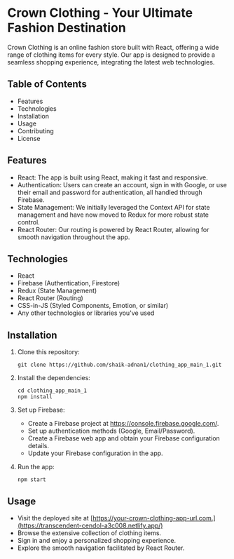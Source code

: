 
# **Crown Clothing - Your Ultimate Fashion Destination**

Crown Clothing is an online fashion store built with React, offering a wide range of clothing items for every style. Our app is designed to provide a seamless shopping experience, integrating the latest web technologies.

## **Table of Contents**

- Features
- Technologies
- Installation
- Usage
- Contributing
- License

## **Features**

- React: The app is built using React, making it fast and responsive.
- Authentication: Users can create an account, sign in with Google, or use their email and password for authentication, all handled through Firebase.
- State Management: We initially leveraged the Context API for state management and have now moved to Redux for more robust state control.
- React Router: Our routing is powered by React Router, allowing for smooth navigation throughout the app.

## **Technologies**

- React
- Firebase (Authentication, Firestore)
- Redux (State Management)
- React Router (Routing)
- CSS-in-JS (Styled Components, Emotion, or similar)
- Any other technologies or libraries you've used

## **Installation**

1. Clone this repository:

   ```
   git clone https://github.com/shaik-adnan1/clothing_app_main_1.git
   ```

2. Install the dependencies:

   ```
   cd clothing_app_main_1
   npm install
   ```

3. Set up Firebase:

   - Create a Firebase project at https://console.firebase.google.com/.
   - Set up authentication methods (Google, Email/Password).
   - Create a Firebase web app and obtain your Firebase configuration details.
   - Update your Firebase configuration in the app.

4. Run the app:

   ```
   npm start
   ```

## **Usage**

- Visit the deployed site at [https://your-crown-clothing-app-url.com.](https://transcendent-cendol-a3c008.netlify.app/)
- Browse the extensive collection of clothing items.
- Sign in and enjoy a personalized shopping experience.
- Explore the smooth navigation facilitated by React Router.
